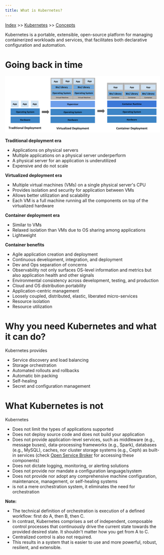 ```yaml
---
title: What is Kubernetes?
---
```


[Index](index.md) >> [Kubernetes](kubernetes.md) >> [Concepts](kubernetes-concepts.md)

Kubernetes is a portable, extensible, open-source platform for managing containerized workloads and services, that facilitates both declarative configuration and automation.

# Going back in time

![container evolution](images/container_evolution.png)

**Traditional deployment era**

* Applications on physical servers
* Multiple applications on a physical server underperform
* A physical server for an application is underutilized
* Expensive and do not scale

**Virtualized deployment era**

* Multiple virtual machines (VMs) on a single physical server's CPU
* Provides isolation and security for  application between VMs
* Allows better utilization and scalability
* Each VM is a full machine running all the components on top of the virtualized hardware

**Container deployment era**

* Similar to VMs
* Relaxed isolation than VMs due to OS sharing among applications
* Lightweight

**Container benefits**

* Agile application creation and deployment
* Continuous development, integration, and deployment
* Dev and Ops separation of concerns
* Observability not only surfaces OS-level information and metrics but also application health and other signals
* Environmental consistency across development, testing, and production
* Cloud and OS distribution portability
* Application-centric management
* Loosely coupled, distributed, elastic, liberated micro-services
* Resource isolation
* Resource utilization

# Why you need Kubernetes and what it can do?

Kubernetes provides

* Service discovery and load balancing
* Storage orchestration
* Automated rollouts and rollbacks
* Automatic bin packing
* Self-healing
* Secret and configuration management

# What Kubernetes is not

Kubernetes

* Does not limit the types of applications supported
* Does not deploy source code and does not build your application
* Does not provide application-level services, such as middleware (e.g., message buses), data-processing frameworks (e.g., Spark), databases (e.g., MySQL), caches, nor cluster storage systems (e.g., Ceph) as built-in services (check [Open Service Broker](https://openservicebrokerapi.org/) for accessing these components)
* Does not dictate logging, monitoring, or alerting solutions
* Does not provide nor mandate a configuration language/system
* Does not provide nor adopt any comprehensive machine configuration, maintenance, management, or self-healing systems
* is not a mere orchestration system, it eliminates the need for orchestration

**Note:**

* The technical definition of orchestration is execution of a defined workflow: first do A, then B, then C.
* In contrast, Kubernetes comprises a set of independent, composable control processes that continuously drive the current state towards the provided desired state. It shouldn't matter how you get from A to C.
* Centralized control is also not required.
* This results in a system that is easier to use and more powerful, robust, resilient, and extensible.
